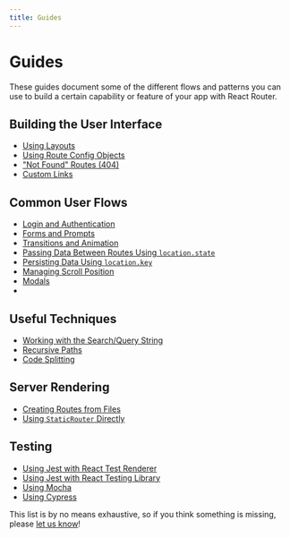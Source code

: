 ```yaml
---
title: Guides
---
```


# Guides

These guides document some of the different flows and patterns you can use to
build a certain capability or feature of your app with React Router.

## Building the User Interface

- [Using Layouts](building-the-user-interface/using-layouts.md)
- [Using Route Config Objects](building-the-user-interface/route-configs.md)
- ["Not Found" Routes (404)](building-the-user-interface/not-found.md)
- [Custom Links](building-the-user-interface/custom-links.md)

## Common User Flows

- [Login and Authentication](user-flows/login-and-auth.md)
- [Forms and Prompts](user-flows/forms-and-prompts.md)
- [Transitions and Animation](user-flows/transitions-and-animation.md)
- [Passing Data Between Routes Using `location.state`](user-flows/passing-data.md)
- [Persisting Data Using `location.key`](user-flows/persisting-data.md)
- [Managing Scroll Position](user-flows/scroll-position.md)
- [Modals](user-flows/modals.md)
- 
## Useful Techniques

- [Working with the Search/Query String](techniques/working-with-the-search-string.md)
- [Recursive Paths](techniques/recursive-paths.md)
- [Code Splitting](techniques/code-splitting.md)

## Server Rendering

- [Creating Routes from Files](ssr/creating-routes-from-files.md)
- [Using `StaticRouter` Directly](ssr/using-staticrouter-directly.md)

## Testing

- [Using Jest with React Test Renderer](testing/testing-with-react-test-renderer.md)
- [Using Jest with React Testing Library](testing/testing-with-react-testing-library.md)
- [Using Mocha](testing/testing-with-mocha.md)
- [Using Cypress](testing/testing-with-cypress.md)

This list is by no means exhaustive, so if you think something is missing,
please [let us know](#TODO)!
